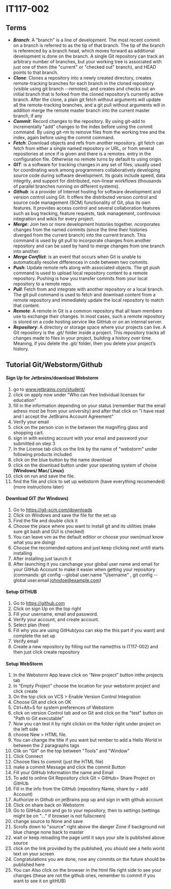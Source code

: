 # IT117-002
## **Terms**
- ***Branch***: A "branch" is a line of development. The most recent commit on a branch is referred to as the tip of that branch. The tip of the branch is referenced by a branch head, which moves forward as additional development is done on the branch. A single Git repository can track an arbitrary number of branches, but your working tree is associated with just one of them (the "current" or "checked out" branch), and HEAD points to that branch.
- ***Clone***: Clones a repository into a newly created directory, creates remote-tracking branches for each branch in the cloned repository (visible using git branch --remotes), and creates and checks out an initial branch that is forked from the cloned repository’s currently active branch. After the clone, a plain git fetch without arguments will update all the remote-tracking branches, and a git pull without arguments will in addition merge the remote master branch into the current master branch, if any 
- ***Commit***:  Record changes to the repository. By using git-add to incrementally "add" changes to the index before using the commit command. By using git-rm to remove files from the working tree and the index, again before using the commit command.
- ***Fetch***: Download objects and refs from another repository. git fetch can fetch from either a single named repository or URL, or from several repositories at once if <group> is given and there is a remotes.<group> entry in the configuration file. Otherwise no remote turns by default to using origin.
- ***GIT***: is a software for tracking changes in any set of files, usually used for coordinating work among programmers collaboratively developing source code during software development. Its goals include speed, data integrity, and support for distributed, non-linear workflows (thousands of parallel branches running on different systems).
- ***Github***: is a provider of Internet hosting for software development and version control using Git. It offers the distributed version control and source code management (SCM) functionality of Git, plus its own features. It provides access control and several collaboration features such as bug tracking, feature requests, task management, continuous integration and wikis for every project.
- ***Merge***: Join two or more development histories together. ncorporates changes from the named commits (since the time their histories diverged from the current branch) into the current branch. This command is used by git pull to incorporate changes from another repository and can be used by hand to merge changes from one branch into another.
- ***Merge Conflict***: is an event that occurs when Git is unable to automatically resolve differences in code between two commits.
- ***Push***: Update remote refs along with associated objects. The git push command is used to upload local repository content to a remote repository. Pushing is how you transfer commits from your local repository to a remote repo.
- ***Pull***: Fetch from and integrate with another repository or a local branch. The git pull command is used to fetch and download content from a remote repository and immediately update the local repository to match that content.
- ***Remote***: A remote in Git is a common repository that all team members use to exchange their changes. In most cases, such a remote repository is stored on a code hosting service like GitHub or on an internal server.
- ***Repository***: A directory or storage space where your projects can live. A Git repository is the .git/ folder inside a project. This repository tracks all changes made to files in your project, building a history over time. Meaning, if you delete the .git/ folder, then you delete your project’s history.


## **Tutorial Git/Webstorm/Github**
#### Sign Up for Jetbrains/download Webstorm
1. go to www.jetbrains.com/student/
2. click on apply now under "Who can free Individual licenses for education"
3. fill in the information depending on your status (remember that the email adress most be from your university) and after that click on "I have read and I accept the JetBrains Account Agreement"
4. Verify your email
5. click on the person icon in the between the magnifing glass and shopping cart.
6. sign in with existing account with your email and password your submitted on step 3
7. In the License tab click on the link by the name of "webstorm" under following products included
8. click on the blue button by the name download
9. click on the download button under your operating system of choise **(Windows/ Mac/ Linux)**
10. click on run and save the file.
11. find the file and click to set up webstorm (have everything recomended) (more instructions later)

#### Download GIT (for Windows)
1. Go to https://git-scm.com/downloads
2. Click on Windows and save the file for the set up
3. Find the file and double click it
4. Choose the place where you want to install git and its utilities (make sure git bash and GUI is checked)
5. You can leave vim as the default editior or choose your own(must know what you are doing)
6. Choose the recomended options and just keep clicking next untill starts installing
7. After installing just launch it
8. After launching it you canchange your global user name and email for your GitHub Account to make it easier when getting your repository (commands: git config --global user.name "Username" , git config --global user.email johndoe@example.com)

#### Setup GITHUB
1. Go to https://github.com
2. Click on sign Up on the top right
3. Fill your username, email and password.
4. Verify your account, and create account.
5. Select plan (free)
6. Fill why you are using GitHub(you can skip the this part if you want) and complete the set up
7. Verify email
8. Create a new repository by filling out the name(this is IT117-002) and then just click create repository

#### Setup WebStorm
1. In the Webstorm App leave click on "New project" button inthe projects tab
2. In "Empty Project" choose the location for your webstorm project and click create
3. On the top click on VCS > Enable Version Control Integration
4. Choose GIt and click on OK
5. Ctrl+Alt+S for system preferences of Webstorm
6. click on version Control tab and on Git and click on the "test" button on "Path to Git executable"
7. Now you can test it by right clickin on the folder right under project on the left side
8. choose New > HTML file.
9. You can change the title if you want but rember to add a Hello World in between the 2 paragraphs tags
10. Clik on "Git" on the top between "Tools" and "Window"
11. Click Connect
12. Choose files to commit (just the HTML file)
13. make a commit Message and click the commit Button
14. Fill your GitHub Information the name and Email
15. To add to online Git Repository click Git > GitHub> Share Project on GitHUb
16. Fill in the info from the GitHub (repository Name, share by > add Account)
17. Authorize in Github on jetBrains pop up and sign in with github account
18. Click on share back on Webstorm
19. Go to GitHub.com and go to your repository, then to settings (settings might be on "..." if browser is not fullscreen)
20. change source to None and save
21. Scrolls down to "source" right above the danger Zone if background not blue change none back to master
22. wait or keep reloading the page until it says your site is published above source
23. click on the link provided by the published, you should see a hello world text on your screen
24. Congratulations you are done, now any commits on the future should be published here
25. You can Also click on the browser in the html file right side to see your changes (these are not the github ones, remember to commit if you want to see it on gitHUB)
